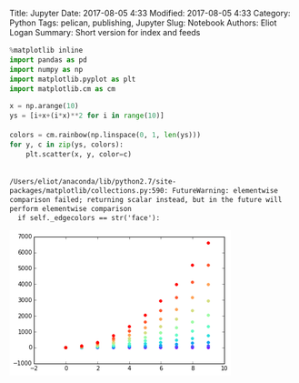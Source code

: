 Title: Jupyter
Date: 2017-08-05 4:33
Modified: 2017-08-05 4:33
Category: Python
Tags: pelican, publishing, Jupyter
Slug: Notebook
Authors: Eliot Logan
Summary: Short version for index and feeds

```python
%matplotlib inline  
import pandas as pd
import numpy as np
import matplotlib.pyplot as plt
import matplotlib.cm as cm
```


```python
x = np.arange(10)
ys = [i+x+(i*x)**2 for i in range(10)]

colors = cm.rainbow(np.linspace(0, 1, len(ys)))
for y, c in zip(ys, colors):
    plt.scatter(x, y, color=c)
    
```

    /Users/eliot/anaconda/lib/python2.7/site-packages/matplotlib/collections.py:590: FutureWarning: elementwise comparison failed; returning scalar instead, but in the future will perform elementwise comparison
      if self._edgecolors == str('face'):



![png](Untitled_files/Untitled_1_1.png)



```python

```
